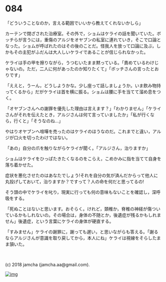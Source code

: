 # 084

「どういうことなのか，言える範囲でいいから教えてくれないかしら」  

カーテンで閉ざされた治療室。その外で，ショムはケライの話を聞いていた。ボッチらが言うには，重傷のアルジをオヤブンの私室に連れていき，そこで口論となった。ショムが呼ばれたのはその後のことだ。怪我人を放って口論に及ぶ，しかもその主犯がふだんは大人しいケライであることが信じられなかった。  

ケライは手の甲を擦りながら，うつむいたまま黙っている。「責めているわけじゃないの。ただ，二人に何があったのか知りたくて」「ボッチさんの言ったとおりです」  

「ええと，うーん，どうしようかな。少し座って話しましょうか。いま飲み物持ってくるから」だがケライは首を横に振る。ショムは腰に手を当てて溜め息をつく。  

「オヤブンさんへの謝罪を優先した理由は言えます？」「わかりません」「ケライさんがそれを伝えたとき，アルジさんは何て言っていましたか」「私が行くなら，行くと」「そうなのね…」  

やはりオヤブンへ喧嘩を売ったのはケライのほうなのだ。これまでと違い，アルジが口火を切ったわけではない。  

「あの」自分の爪を触りながらケライが聞く。「アルジさん，治りますか」  

ショムはケライをひっぱたきたくなるのをこらえ，こめかみに指を当てて自身を落ち着かせた。  

症状を悪化させたのはあなたでしょう!それを自分の気が済んだからって他人に丸投げしておいて，治りますか？ですって？人の命を何だと思ってるの!  

そう頭の中でケライを叱り，現実に行っても何の意味もないことを確認し，深呼吸をする。  

「死ぬことはないと思います。おそらく。けれど，頚椎か，脊椎の神経が傷ついているかもしれないの。その場合は，身体の不随とか，後遺症が残るかもしれません」後遺症，という言葉にケライの身体が硬直する。  

「すみません」ケライの謝罪に，謝っても遅い，と思いながらも答える。「謝るならアルジさんが意識を取り戻してから，本人にね」ケライは視線をそらしたまま頷いた。  

<br>  
<br>  
(c) 2018 jamcha (jamcha.aa@gmail.com).  

[![img](http://i.creativecommons.org/l/by-nc-sa/4.0/88x31.png)](http://creativecommons.org/licenses/by-nc-sa/4.0/deed)